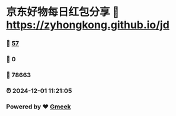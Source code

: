 # 京东好物每日红包分享 :link: https://zyhongkong.github.io/jd 
### :page_facing_up: [57](https://zyhongkong.github.io/jd/tag.html) 
### :speech_balloon: 0 
### :hibiscus: 78663 
### :alarm_clock: 2024-12-01 11:21:05 
### Powered by :heart: [Gmeek](https://github.com/Meekdai/Gmeek)
